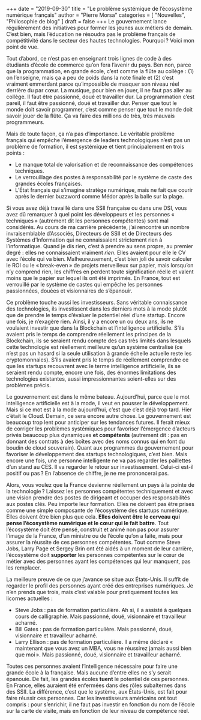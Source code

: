 +++
date        = "2019-09-30"
title       = "Le problème systémique de l’écosystème numérique français"
author      = "Pierre Morsa"
categories  = [ "Nouvelles", "Philosophie de blog" ]
draft       = false
+++
Le gouvernement lance régulièrement des initiatives pour former les jeunes aux métiers de demain. C’est bien, mais l’éducation ne résoudra pas le problème français de compétitivité dans le secteur des hautes technologies. Pourquoi ? Voici mon point de vue.

Tout d’abord, ce n’est pas en enseignant trois lignes de code à des étudiants d’école de commerce qu’on fera l’avenir du pays. Ben non, parce que la programmation, en grande école, c’est comme la flûte au collège : (1) on l’enseigne, mais ça a peu de poids dans la note finale et (2) c’est vraiment emmerdant parce qu’impossible de masquer son niveau réel derrière du par cœur. La musique, pour bien en jouer, il ne faut pas aller au collège. Il faut être passionné, doué et travailler dur. La programmation c’est pareil, il faut être passionné, doué et travailler dur. Penser que tout le monde doit savoir programmer, c’est comme penser que tout le monde doit savoir jouer de la flûte. Ça va faire des millions de très, très mauvais programmeurs.

Mais de toute façon, ça n’a pas d’importance. Le véritable problème français qui empêche l’émergence de leaders technologiques n’est pas un problème de formation, il est systémique et tient principalement en trois points :

* Le manque total de valorisation et de reconnaissance des compétences techniques.
* Le verrouillage des postes à responsabilité par le système de caste des grandes écoles françaises.
* L’État français qui s’imagine stratège numérique, mais ne fait que courir après le dernier buzzword comme Médor après la balle sur la plage.

Si vous avez déjà travaillé dans une SSII française ou dans une DSI, vous avez dû remarquer à quel point les développeurs et les personnes « techniques » (autrement dit les personnes compétentes) sont mal considérés. Au cours de ma carrière précédente, j’ai rencontré un nombre invraisemblable d’Associés, Directeurs de SSII et de Directeurs des Systèmes d’Information qui ne connaissaient strictement rien à l’informatique. Quand je dis rien, c’est à prendre au sens propre, au premier degré : elles ne connaissaient vraiment *rien*. Elles avaient pour elle le CV avec l’école qui va bien. Malheureusement, c’est bien joli de savoir calculer le ROI ou le « break-even » de projets merveilleux sur papier, mais lorsqu’on n’y comprend rien, les chiffres en perdent toute signification réelle et valent moins que le papier sur lequel ils ont été imprimés. En France, tout est verrouillé par le système de castes qui empêche les personnes passionnées, douées et visionnaires de s’épanouir.

Ce problème touche aussi les investisseurs. Sans véritable connaissance des technologies, ils investissent dans les derniers mots à la mode plutôt que de prendre le temps d’évaluer le potentiel réel d’une startup. Encore une fois, je n’exagère rien. Ainsi, il y a encore un ou deux ans, ils ne voulaient investir que dans la Blockchain et l’intelligence artificielle. S’ils avaient pris le temps de comprendre réellement les principes de la Blockchain, ils se seraient rendu compte des cas très limités dans lesquels cette technologie est réellement meilleure qu’un système centralisé (ce n’est pas un hasard si la seule utilisation à grande échelle actuelle reste les cryptomonnaies). S’ils avaient pris le temps de réellement comprendre ce que les startups recouvrent avec le terme intelligence artificielle, ils se seraient rendu compte, encore une fois, des énormes limitations des technologies existantes, aussi impressionnantes soient-elles sur des problèmes précis.

Le gouvernement est dans le même bateau. Aujourd’hui, parce que le mot intelligence artificielle est à la mode, il veut en pousser le développement. Mais si ce mot est à la mode aujourd’hui, c’est que c’est déjà trop tard. Hier c’était le Cloud. Demain, ce sera encore autre chose. Le gouvernement est beaucoup trop lent pour anticiper sur les tendances futures. Il ferait mieux de corriger les problèmes systémiques pour favoriser l’émergence d’acteurs privés beaucoup plus dynamiques **et compétents** (autrement dit : pas en donnant des contrats à des boîtes avec des noms connus qui en font du boudin de cloud souverain). Quant aux programmes du gouvernement pour favoriser le développement des startups technologiques, c’est bien. Mais encore une fois, une personne intelligente ne va pas regarder les paillettes d’un stand au CES. Il va regarder le retour sur investissement. Celui-ci est-il positif ou pas ? En l’absence de chiffre, je ne me prononcerai pas.

Alors, vous voulez que la France devienne réellement un pays à la pointe de la technologie ? Laissez les personnes compétentes techniquement et avec une vision prendre des postes de dirigeant et occuper des responsabilités aux postes clés. Peu importe leur formation. Elles ne doivent pas être prises comme une simple composante de l’écosystème des startups numérique. Elles doivent être bien plus que cela. **Elles doivent être le cerveau qui pense l’écosystème numérique et le cœur qui le fait battre**. Tout l’écosystème doit être pensé, construit et animé non pas pour assurer l’image de la France, d’un ministre ou de l’école qu’on a faite, mais pour assurer la réussite de ces personnes compétentes. Tout comme Steve Jobs, Larry Page et Sergey Brin ont été aidés à un moment de leur carrière, l’écosystème doit **supporter** les personnes compétentes sur le cœur de métier avec des personnes ayant les compétences qui leur manquent, pas les remplacer.

La meilleure preuve de ce que j’avance se situe aux États-Unis. Il suffit de regarder le profil des personnes ayant créé des entreprises numériques. Je n’en prends que trois, mais c’est valable pour pratiquement toutes les licornes actuelles :

* Steve Jobs : pas de formation particulière. Ah si, il a assisté à quelques cours de calligraphie. Mais passionné, doué, visionnaire et travailleur acharné.
* Bill Gates : pas de formation particulière. Mais passionné, doué, visionnaire et travailleur acharné.
* Larry Ellison : pas de formation particulière. Il a même déclaré « maintenant que vous avez un MBA, vous ne réussirez jamais aussi bien que moi ». Mais passionné, doué, visionnaire et travailleur acharné.

Toutes ces personnes avaient l’intelligence nécessaire pour faire une grande école à la française. Mais aucune d’entre elles ne s’y serait épanouie. De fait, les grandes écoles **tuent** le potentiel de ces personnes. En France, elles auraient été enfermées dans des rôles subalternes dans des SSII. La différence, c’est que le système, aux États-Unis, est fait pour faire réussir ces personnes. Car les investisseurs américains ont tout compris : pour s’enrichir, il ne faut pas investir en fonction du nom de l’école sur la carte de visite, mais en fonction de leur niveau de compétence réel.
